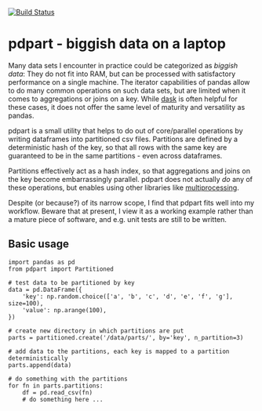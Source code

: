 [![Build Status](https://travis-ci.org/mossadnik/pdpart.svg?branch=master)](https://travis-ci.org/mossadnik/pdpart)

# pdpart - biggish data on a laptop

Many data sets I encounter in practice could be categorized as _biggish data_: They do not fit into RAM, but can be processed with satisfactory performance on a single machine. The iterator capabilities of pandas allow to do many common operations on such data sets, but are limited when it comes to aggregations or joins on a key. While [dask]() is often helpful for these cases, it does not offer the same level of maturity and versatility as pandas.

pdpart is a small utility that helps to do out of core/parallel operations by writing dataframes into partitioned csv files. Partitions are defined by a deterministic hash of the key, so that all rows with the same key are guaranteed to be in the same partitions - even across dataframes.

Partitions effectively act as a hash index, so that aggregations and joins on the key become embarrassingly parallel. pdpart does not actually _do_ any of these operations, but enables using other libraries like [multiprocessing]().

Despite (or because?) of its narrow scope, I find that pdpart fits well into my workflow. Beware that at present, I view it as a working example rather than a mature piece of software, and e.g. unit tests are still to be written.

## Basic usage

```
import pandas as pd
from pdpart import Partitioned

# test data to be partitioned by key
data = pd.DataFrame({
	'key': np.random.choice(['a', 'b', 'c', 'd', 'e', 'f', 'g'], size=100),
	'value': np.arange(100),
})

# create new directory in which partitions are put
parts = partitioned.create('/data/parts/', by='key', n_partition=3)

# add data to the partitions, each key is mapped to a partition deterministically
parts.append(data)

# do something with the partitions
for fn in parts.partitions:
    df = pd.read_csv(fn)
    # do something here ...
```
